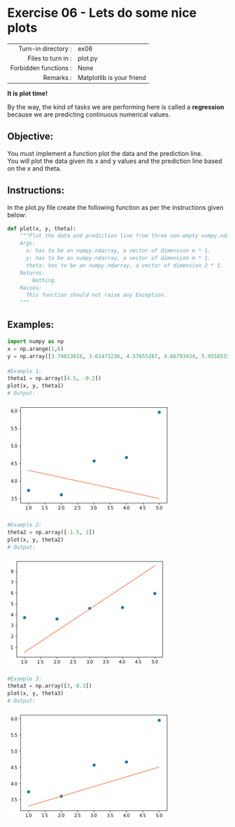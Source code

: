 # Exercise 06 - Lets do some nice plots

|                       |                           |
| --------------------: | ------------------------- |
|   Turn-in directory : | ex06                      |
|    Files to turn in : | plot.py                   |
| Forbidden functions : | None                      |
|             Remarks : | Matplotlib is your friend |


**It is plot time!**

By the way, the kind of tasks we are performing here is called a **regression** because we are predicting continuous numerical values.


## Objective:
You must implement a function plot the data and the prediction line.  
You will plot the data given its x and y values and the prediction line based on the x and theta.


## Instructions:
In the plot.py file create the following function as per the instructions given below:
```python
def plot(x, y, theta):
    """Plot the data and prediction line from three non-empty numpy.ndarray.
    Args:
      x: has to be an numpy.ndarray, a vector of dimension m * 1.
      y: has to be an numpy.ndarray, a vector of dimension m * 1.
      theta: has to be an numpy.ndarray, a vector of dimension 2 * 1.
    Returns:
        Nothing.
    Raises:
      This function should not raise any Exception.
    """
```

## Examples:
```python
import numpy as np
x = np.arange(1,6)
y = np.array([3.74013816, 3.61473236, 4.57655287, 4.66793434, 5.95585554])

#Example 1:
theta1 = np.array([4.5, -0.2])
plot(x, y, theta1)
# Output:
```
<img src="day00/assets/plot1.png" />

```python
#Example 2:
theta2 = np.array([-1.5, 2])
plot(x, y, theta2)
# Output:
```
<img src="day00/assets/plot2.png" />

```python
#Example 3:
theta3 = np.array([3, 0.3])
plot(x, y, theta3)
# Output:
```
<img src="day00/assets/plot3.png" />